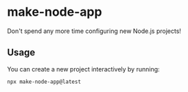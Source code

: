 # make-node-app

Don't spend any more time configuring new Node.js projects!

## Usage

You can create a new project interactively by running:

```
npx make-node-app@latest
```
